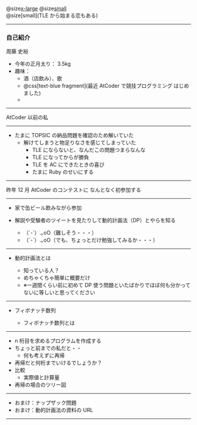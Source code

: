 @size[x-large](DP（動的計画法）)
@size[small](の入り口の入り口)
<br>
@size[small](TLE から始まる恋もある)

---

### 自己紹介

周藤 史裕

- 今年の正月太り： 3.5kg
- 趣味：
  - 酒（店飲み）、歌
  - @css[text-blue fragment](最近 AtCoder で競技プログラミング はじめました)
  -

---

AtCoder 以前の私

---

- たまに TOPSIC の納品問題を確認のため解いていた
  - 解けてしまうと物足りなさを感じてしまっていた
    - TLE にならないと、なんだこの問題つまらなんな
    - TLE になってからが勝負
    - TLE を AC にできたときの喜び
    - たまに Ruby のせいにする

---

昨年 12 月 AtCoder のコンテストに
なんとなく初参加する

---

- 家で缶ビール飲みながら参加

- 解説や受験者のツイートを見たりして動的計画法（DP）とやらを知る
  - （´-`）.｡oO（難しそう・・・）
  - （´-`）.｡oO（でも、ちょっとだけ勉強してみるか・・・）

---

- 動的計画法とは

  - 知っている人？
  - めちゃくちゃ簡単に概要だけ
  - ※一週間くらい前に初めて DP 使う問題といたばかりでほぼ何も分かってないに等しいと思ってください

---

- フィボナッチ数列

  - フィボナッチ数列とは

---

- n 桁目を求めるプログラムを作成する
- ちょっと前までの私だと・・
  - 何も考えずに再帰
- 再帰だと何桁までいけるでしょうか？
- 比較
  - 実際値と計算量
- 再帰の場合のツリー図

---

- おまけ：ナップザック問題
- おまけ：動的計画法の資料の URL

---
